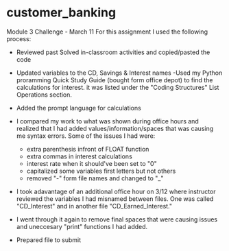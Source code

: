 # customer_banking
Module 3 Challenge - March 11
For this assignment I used the following process:
- Reviewed past Solved in-classroom activities and copied/pasted the code
- Updated variables to the CD, Savings & Interest names
-Used my Python proramming Quick Study Guide (bought form office depot) to find the calculations for interest. it was listed under the "Coding Structures" List Operations section.
- Added the prompt language for calculations
- I compared my work to what was shown during office hours and realized that I had added values/information/spaces that was causing me syntax errors. Some of the issues I had were:
    - extra parenthesis infront of FLOAT function
    - extra commas in interest calculations
    - interest rate when it should've been set to "0"
    - capitalized some variables first letters but not others
    - removed "-" form file names and changed to "_"

- I took adavantage of an additional office hour on 3/12 where instructor reviewed the variables I had misnamed between files. One was called "CD_Interest" and in another file "CD_Earned_Interest."
- I went through it again to remove final spaces that were causing issues and uneccesary "print" functions I had added.
- Prepared file to submit
